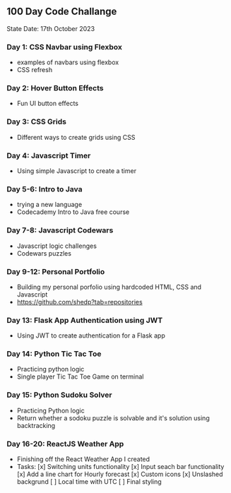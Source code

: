 ## 100 Day Code Challange

State Date: 17th October 2023

### Day 1: CSS Navbar using Flexbox
- examples of navbars using flexbox
- CSS refresh

### Day 2: Hover Button Effects
- Fun UI button effects

### Day 3: CSS Grids
- Different ways to create grids using CSS

### Day 4: Javascript Timer
- Using simple Javascript to create a timer

### Day 5-6: Intro to Java
- trying a new language
- Codecademy Intro to Java free course

### Day 7-8: Javascript Codewars
- Javascript logic challenges
- Codewars puzzles

### Day 9-12: Personal Portfolio
- Building my personal porfolio using hardcoded HTML, CSS and Javascript
- https://github.com/shedp?tab=repositories

### Day 13: Flask App Authentication using JWT
- Using JWT to create authentication for a Flask app

### Day 14: Python Tic Tac Toe
- Practicing python logic
- Single player Tic Tac Toe Game on terminal

### Day 15: Python Sudoku Solver
- Practicing Python logic
- Return whether a sodoku puzzle is solvable and it's solution using backtracking

### Day 16-20: ReactJS Weather App
- Finishing off the React Weather App I created
- Tasks:
  [x] Switching units functionality
  [x] Input seach bar functionality
  [x] Add a line chart for Hourly forecast
  [x] Custom icons
  [x] Unslashed backgrund
  [ ] Local time with UTC
  [ ] Final styling
